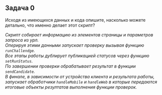 ## Задача 0

Исходя из имеющихся данных и кода опишите, насколько можете детально, что именно делает этот скрипт?

_Скрипт собирает информацию из элементов страницы и параметров запроса из урл.  
Оперируя этими данными запускает проверку вызывая функцию `runChallendge`.  
Все этапы работы дублирует публикацией статусов через функцию `setRunStatus`.  
По завершении проверки обрабатывает результат в функции `sendCandidate`.  
В финале, в зависимости от устройства клиента и результата работы, запускает обработчики `handleMobile` и `handleWeb` в которые передаются итоговые объекты резултатов выполнения функции проверок._